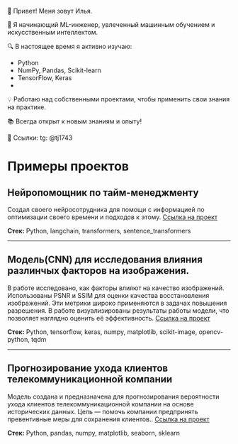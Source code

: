 👋 Привет! Меня зовут Илья. 

🌱 Я начинающий ML-инженер, увлеченный машинным обучением и искусственным интеллектом. 

🔍 В настоящее время я активно изучаю:
- Python
- NumPy, Pandas, Scikit-learn
- TensorFlow, Keras
- 

💡 Работаю над собственными проектами, чтобы применить свои знания на практике.

📚 Всегда открыт к новым знаниям и опыту!

🔗 Ссылки: tg: @tj1743
# Примеры проектов


## Нейропомощник по тайм-менеджменту

Создал своего нейросотрудника для помощи с информацией по оптимизации своего времени и подходов к этому. [Ссылка на проект](https://github.com/ilmatrix88/MyProjects/blob/main/%D0%A1%D0%BE%D0%B7%D0%B4%D0%B0%D0%BD%D0%B8%D0%B5%20%D1%81%D0%B2%D0%BE%D0%B5%D0%B3%D0%BE%20%D0%BD%D0%B5%D0%B9%D1%80%D0%BE%D1%81%D0%BE%D1%82%D1%80%D1%83%D0%B4%D0%BD%D0%B8%D0%BA%D0%B0.%20%D0%9A%D0%BE%D0%BD%D1%81%D1%83%D0%BB%D1%8C%D1%82%D0%B0%D0%BD%D1%82%20%D0%BF%D0%BE%20%D1%82%D0%B0%D0%B9%D0%BC%D0%BC%D0%B5%D0%BD%D0%B4%D0%B6%D0%BC%D0%B5%D0%BD%D1%82%D1%83..ipynb)

**Стек:** Python, langchain, transformers, sentence_transformers

---

## Модель(CNN) для исследования влияния разлинчых факторов на изображения.

В работе исследовано, как факторы влияют на качество изображений. Использованы PSNR и SSIM для оценки качества восстановления изображений. Эти метрики широко применяются в задачах повышения разрешения. В работе визуализированы результаты работы модели, что позволяет наглядно оценить её эффективность. [Ссылка на проект](https://github.com/ilmatrix88/MyProjects/blob/main/%D0%A0%D0%B0%D0%B1%D0%BE%D1%82%D0%B0%20%D1%81%20%D0%B0%D0%B2%D1%82%D0%BE%D0%BA%D0%BE%D0%B4%D0%B8%D1%80%D0%BE%D0%B2%D1%89%D0%B8%D0%BA%D0%B0%D0%BC%D0%B8.%20%D0%98%D1%81%D1%81%D0%BB%D0%B5%D0%B4%D0%BE%D0%B2%D0%B0%D0%BD%D0%B8%D0%B5%20%D0%B2%D0%BB%D0%B8%D1%8F%D0%BD%D0%B8%D1%8F%20%D1%80%D0%B0%D0%B7%D0%BB%D0%B8%D1%87%D0%BD%D1%8B%D1%85%20%D1%84%D0%B0%D0%BA%D1%82%D0%BE%D1%80%D0%BE%D0%B2%20%D0%BD%D0%B0%20%D0%B8%D0%B7%D0%BE%D0%B1%D1%80%D0%B0%D0%B6%D0%B5%D0%BD%D0%B8%D1%8F.ipynb)

**Стек:** Python, tensorflow, keras, numpy, matplotlib, scikit-image, opencv-python, tqdm

---

## Прогнозирование ухода клиентов телекоммуникационной компании

 Модель создана и предназначена для прогнозирования вероятности ухода клиентов телекоммуникационной компании на основе исторических данных. Цель — помочь компании предпринять превентивные меры для сохранения клиентов.. [Ссылка на проект](https://github.com/ilmatrix88/MyProjects/blob/main/%D0%9F%D1%80%D0%BE%D0%B3%D0%BD%D0%BE%D0%B7%D0%B8%D1%80%D0%BE%D0%B2%D0%B0%D0%BD%D0%B8%D0%B5%20%D1%83%D1%85%D0%BE%D0%B4%D0%B8%D0%B0%20%D0%BA%D0%BB%D0%B8%D0%B5%D0%BD%D1%82%D0%BE%D0%B2%20%D1%82%D0%B5%D0%BB%D0%B5%D0%BA%D0%BE%D0%BC%D0%BC%D1%83%D0%BD%D0%B8%D0%BA%D0%B0%D1%86%D0%B8%D0%BE%D0%BD%D0%BD%D0%BE%D0%B9%20%D0%BA%D0%BE%D0%BC%D0%BF%D0%B0%D0%BD%D0%B8%D0%B8.ipynb)

**Стек:** Python, pandas, numpy, matplotlib, seaborn, sklearn 
